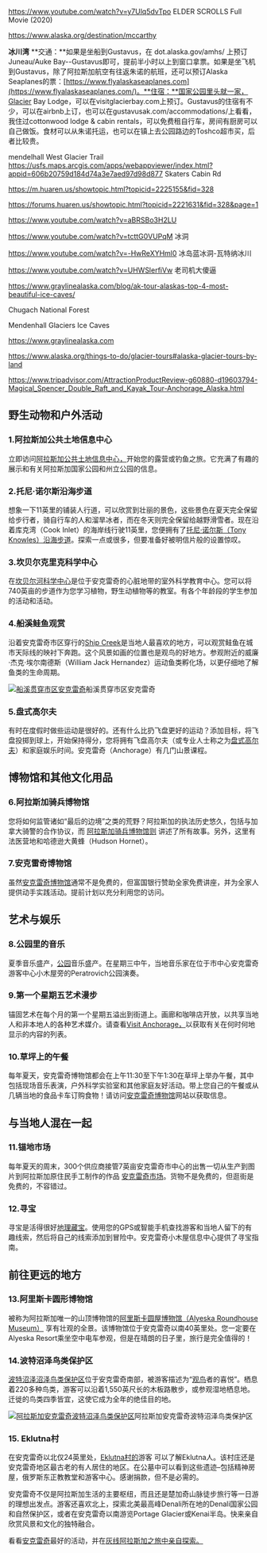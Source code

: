 https://www.youtube.com/watch?v=y7Ulq5dvTpo ELDER SCROLLS Full Movie (2020) 

https://www.alaska.org/destination/mccarthy

**冰川湾** **交通：**如果是坐船到Gustavus，在 dot.alaska.gov/amhs/ 上预订Juneau/Auke Bay--Gustavus即可，提前半小时以上到窗口拿票。如果是坐飞机到Gustavus，除了阿拉斯加航空有往返朱诺的航班，还可以预订Alaska Seaplanes的票：[https://www.flyalaskaseaplanes.com](https://www.flyalaskaseaplanes.com/)。**住宿：**国家公园里头就一家，Glacier Bay Lodge，可以在visitglacierbay.com上预订。Gustavus的住宿有不少，可以在airbnb上订，也可以在gustavusak.com/accommodations/上看看，我住过cottonwood lodge & cabin rentals，可以免费租自行车，房间有厨房可以自己做饭。食材可以从朱诺托运，也可以在镇上去公园路边的Toshco超市买，后者比较贵。

mendelhall West Glacier Trail https://usfs.maps.arcgis.com/apps/webappviewer/index.html?appid=606b20759d184d74a3e7aed97d98d877 Skaters Cabin Rd

https://m.huaren.us/showtopic.html?topicid=2225155&fid=328

https://forums.huaren.us/showtopic.html?topicid=2221631&fid=328&page=1

https://www.youtube.com/watch?v=aBRSBo3H2LU

https://www.youtube.com/watch?v=tcttG0VUPqM 冰洞

https://www.youtube.com/watch?v=-HwReXYHml0  冰岛蓝冰洞-瓦特纳冰川 

https://www.youtube.com/watch?v=UHWSlerfiVw 老司机大傻逼

https://www.graylinealaska.com/blog/ak-tour-alaskas-top-4-most-beautiful-ice-caves/

Chugach National Forest  

Mendenhall Glaciers Ice Caves

https://www.graylinealaska.com

https://www.alaska.org/things-to-do/glacier-tours#alaska-glacier-tours-by-land

https://www.tripadvisor.com/AttractionProductReview-g60880-d19603794-Magical_Spencer_Double_Raft_and_Kayak_Tour-Anchorage_Alaska.html



## 野生动物和户外活动

### 1.阿拉斯加公共土地信息中心

立即访问[阿拉斯加公共土地信息中心，](http://www.alaskacenters.gov/anchorage.cfm)开始您的露营或钓鱼之旅。它充满了有趣的展示和有关阿拉斯加国家公园和州立公园的信息。

### 2.托尼·诺尔斯沿海步道

想象一下11英里的铺装人行道，可以欣赏到壮丽的景色，这些景色在夏天完全保留给步行者，骑自行车的人和溜旱冰者，而在冬天则完全保留给越野滑雪者。现在沿着库克湾（Cook Inlet）的海岸线行驶11英里，您便拥有了[托尼·诺尔斯（Tony Knowles）沿海步道](http://en.wikipedia.org/wiki/Tony_Knowles_Coastal_Trail)。探索一点或很多，但要准备好被明信片般的设置惊叹。

### 3.坎贝尔克里克科学中心

在[坎贝尔河科学中心](https://www.blm.gov/learn/interpretive-centers/campbell-creek-science-center)是位于安克雷奇的心脏地带的室外科学教育中心。您可以将740英亩的步道作为您学习植物，野生动植物等的教室。有各个年龄段的学生参加的活动和活动。

### 4.船溪鲑鱼观赏

沿着安克雷奇市区穿行的[Ship Creek](http://www.adfg.alaska.gov/index.cfm?adfg=viewinglocations.shipcreek)是当地人最喜欢的地方，可以观赏鲑鱼在城市天际线的映衬下奔跑。这个风景如画的位置也是观鸟的好地方。参观附近的威廉·杰克·埃尔南德斯（William Jack Hernandez）运动鱼类孵化场，以更仔细地了解鱼类的生命周期。

[![船溪贯穿市区安克雷奇](https://www.graylinealaska.com/wp-content/uploads/2020/07/Ship-creek-2-600x400.jpg)](https://www.graylinealaska.com/wp-content/uploads/2020/07/Ship-creek-2.jpg)船溪贯穿市区安克雷奇

### 5.盘式高尔夫

有时在度假时做些运动是很好的。还有什么比扔飞盘更好的运动？添加目标，将飞盘投掷到球上，开始保持得分，您将拥有飞盘高尔夫（或专业人士称之为[盘式高尔夫](https://www.discgolfscene.com/clubs/Alaska_Disc_Golf_Association)）和家庭娱乐时间。安克雷奇（Anchorage）有几门山景课程。

## 博物馆和其他文化用品

### 6.阿拉斯加骑兵博物馆

您将如何监管诸如“最后的边境”之类的荒野？阿拉斯加的执法历史悠久，包括与加拿大骑警的合作协议，而 [阿拉斯加骑兵博物馆则](http://www.alaskatroopermuseum.com/) 讲述了所有故事。另外，这里有法医营地和哈德逊大黄蜂（Hudson Hornet）。

### 7.安克雷奇博物馆

虽然[安克雷奇博物馆](http://www.anchoragemuseum.org/)通常不是免费的，但富国银行赞助全家免费讲座，并为全家人提供动手实践活动。提前计划以充分利用您的访问。

## 艺术与娱乐

### 8.公园里的音乐

夏季音乐盛产，[公园](http://www.anchoragedowntown.org/)音乐盛产。在星期三中午，当地音乐家在位于市中心安克雷奇游客中心小木屋旁的Peratrovich公园演奏。

### 9.第一个星期五艺术漫步

锚固艺术在每个月的第一个星期五溢出到街道上。画廊和咖啡店开放，以共享当地人和非本地人的各种艺术媒介。请查看[Visit Anchorage，](https://www.anchorage.net/blog/first-friday/)以获取有关在何时何地显示的内容的列表。

### 10.草坪上的午餐

每年夏天，安克雷奇博物馆都会在上午11:30至下午1:30在草坪上举办午餐，其中包括现场音乐表演，户外科学实验室和其他家庭友好活动。带上您自己的午餐或从几辆当地的食品卡车订购食物！请访问[安克雷奇博物馆](https://www.anchoragemuseum.org/programs/special-events/lunch-on-the-lawn/)网站以获取信息。

## 与当地人混在一起

### 11.锚地市场

每年夏天的周末，300个供应商接管7英亩安克雷奇市中心的出售一切从生产到图片到阿拉斯加原住民手工制作的作品 [安克雷奇市场](https://anchoragemarkets.com/anchorage-market/)。货物不是免费的，但逛街是免费的，不容错过。

### 12.寻宝

寻宝是活得很好[地理藏宝](http://www.geocaching.com/)。使用您的GPS或智能手机查找游客和当地人留下的有趣线索，然后将自己的线索添加到冒险中。安克雷奇小木屋信息中心提供了寻宝指南。

## 前往更远的地方

### 13.阿里斯卡圆形博物馆

被称为阿拉斯加唯一的山顶博物馆的[阿里斯卡圆屋博物馆（Alyeska Roundhouse Museum）](http://roundhouseatalyeska.org/) 享有壮观的全景。该博物馆位于安克雷奇以南40英里处。您一定要在Alyeska Resort乘坐空中电车参观，但是在晴朗的日子里，旅行是完全值得的！

### 14.波特沼泽鸟类保护区

[波特沼泽沼泽鸟类保护区](http://www.adfg.alaska.gov/index.cfm?adfg=viewinglocations.pottermarsh)位于安克雷奇南部，被游客描述为“[观鸟](http://www.adfg.alaska.gov/index.cfm?adfg=viewinglocations.pottermarsh)者的喜悦”。栖息着220多种鸟类，游客可以沿着1,550英尺长的木板路散步，或参观湿地栖息地。迁徙的鸟类四季皆宜，这使它成为全年的绝佳目的地。

[![阿拉斯加安克雷奇波特沼泽鸟类保护区](https://www.graylinealaska.com/wp-content/uploads/2020/07/potter-marsh-1-600x400.jpg)](https://www.graylinealaska.com/wp-content/uploads/2020/07/potter-marsh-1.jpg)阿拉斯加安克雷奇波特沼泽鸟类保护区

### 15. Eklutna村

在安克雷奇以北仅24英里处，[Eklutna村的](http://en.wikipedia.org/wiki/Eklutna)游客 可以了解Eklutna人。该村庄还是安克雷奇地区最古老的有人居住的地区。在公墓中可以看到这些遗迹–包括精神房屋，俄罗斯东正教教堂和游客中心。感谢捐款，但不是必需的。

安克雷奇不仅是阿拉斯加生活的主要枢纽，而且还是楚加奇山脉徒步旅行等一日游的理想出发点。游客还喜欢北上，探索北美最高峰Denali所在地的Denali国家公园和自然保护区，或者在安克雷奇以南游览Portage Glacier或Kenai半岛。快来亲自欣赏风景和文化的独特融合。

看看[安克雷奇](https://www.graylinealaska.com/travel-specials/)最好的活动，并在[灰线阿拉斯加之旅中亲自探索。](https://www.graylinealaska.com/travel-specials/)